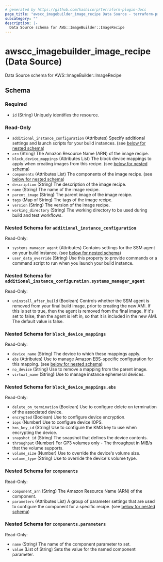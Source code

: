 ```yaml
---
# generated by https://github.com/hashicorp/terraform-plugin-docs
page_title: "awscc_imagebuilder_image_recipe Data Source - terraform-provider-awscc"
subcategory: ""
description: |-
  Data Source schema for AWS::ImageBuilder::ImageRecipe
---
```


# awscc_imagebuilder_image_recipe (Data Source)

Data Source schema for AWS::ImageBuilder::ImageRecipe



<!-- schema generated by tfplugindocs -->
## Schema

### Required

- `id` (String) Uniquely identifies the resource.

### Read-Only

- `additional_instance_configuration` (Attributes) Specify additional settings and launch scripts for your build instances. (see [below for nested schema](#nestedatt--additional_instance_configuration))
- `arn` (String) The Amazon Resource Name (ARN) of the image recipe.
- `block_device_mappings` (Attributes List) The block device mappings to apply when creating images from this recipe. (see [below for nested schema](#nestedatt--block_device_mappings))
- `components` (Attributes List) The components of the image recipe. (see [below for nested schema](#nestedatt--components))
- `description` (String) The description of the image recipe.
- `name` (String) The name of the image recipe.
- `parent_image` (String) The parent image of the image recipe.
- `tags` (Map of String) The tags of the image recipe.
- `version` (String) The version of the image recipe.
- `working_directory` (String) The working directory to be used during build and test workflows.

<a id="nestedatt--additional_instance_configuration"></a>
### Nested Schema for `additional_instance_configuration`

Read-Only:

- `systems_manager_agent` (Attributes) Contains settings for the SSM agent on your build instance. (see [below for nested schema](#nestedatt--additional_instance_configuration--systems_manager_agent))
- `user_data_override` (String) Use this property to provide commands or a command script to run when you launch your build instance.

<a id="nestedatt--additional_instance_configuration--systems_manager_agent"></a>
### Nested Schema for `additional_instance_configuration.systems_manager_agent`

Read-Only:

- `uninstall_after_build` (Boolean) Controls whether the SSM agent is removed from your final build image, prior to creating the new AMI. If this is set to true, then the agent is removed from the final image. If it's set to false, then the agent is left in, so that it is included in the new AMI. The default value is false.



<a id="nestedatt--block_device_mappings"></a>
### Nested Schema for `block_device_mappings`

Read-Only:

- `device_name` (String) The device to which these mappings apply.
- `ebs` (Attributes) Use to manage Amazon EBS-specific configuration for this mapping. (see [below for nested schema](#nestedatt--block_device_mappings--ebs))
- `no_device` (String) Use to remove a mapping from the parent image.
- `virtual_name` (String) Use to manage instance ephemeral devices.

<a id="nestedatt--block_device_mappings--ebs"></a>
### Nested Schema for `block_device_mappings.ebs`

Read-Only:

- `delete_on_termination` (Boolean) Use to configure delete on termination of the associated device.
- `encrypted` (Boolean) Use to configure device encryption.
- `iops` (Number) Use to configure device IOPS.
- `kms_key_id` (String) Use to configure the KMS key to use when encrypting the device.
- `snapshot_id` (String) The snapshot that defines the device contents.
- `throughput` (Number) For GP3 volumes only - The throughput in MiB/s that the volume supports.
- `volume_size` (Number) Use to override the device's volume size.
- `volume_type` (String) Use to override the device's volume type.



<a id="nestedatt--components"></a>
### Nested Schema for `components`

Read-Only:

- `component_arn` (String) The Amazon Resource Name (ARN) of the component.
- `parameters` (Attributes List) A group of parameter settings that are used to configure the component for a specific recipe. (see [below for nested schema](#nestedatt--components--parameters))

<a id="nestedatt--components--parameters"></a>
### Nested Schema for `components.parameters`

Read-Only:

- `name` (String) The name of the component parameter to set.
- `value` (List of String) Sets the value for the named component parameter.


